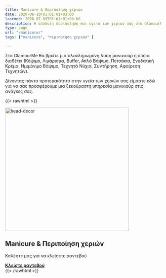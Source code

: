 ```yaml
---
title: Manicure & Περιποίηση χεριών
date: 2020-06-10T01:01:01+03:00
lastmod: 2020-07-09T01:01:01+03:00
description: Η απόλυτη περιποίηση και υγεία των χεριών σας στο GlamourMe.
type: page
url: "/manicure/"
tags: ["manicure", "περιποίηση χεριών" ]

---
```


Στα GlamourMe θα βρείτε μια ολοκληρωμένη λύση μανικιούρ η οπόια διαθέτει (Κόψιμο, Λιμάρισμα, Βuffer, Απλό Βάψιμο, Πετσάκια, Ενυδατική Κρέμα, Ημιμόνιμο Βάψιμο, Τεχνητά Νύχια, Συντήρηση, Αφαίρεση Τεχνητών).

Δίνοντας πάντα προτεραιότητα στην υγεία των χεριών σας είμαστε εδώ για να σας προσφέρουμε μια ξεκούραστη υπηρεσία μανικιούρ στις ανάγκες σας.

{{< rawhtml >}}
<div class="card-content">
	<div class="content"><img src="/img/υπηρεσίες/manicure-ανάβυσσος.jpg" alt="head-decor" width="400" height="400"></div>
</div>

<section class="section">
	<div class="container">
		<h2>Manicure & Περιποίηση χεριών</h2>
		<p>Καλέστε μας για να κλείσετε ραντεβού</p>
		<a class="button is-medium is-danger" href="tel:2291159320"><b>Κλείστε ραντεβού</b></a>
	</div>
</section>
{{< /rawhtml >}}